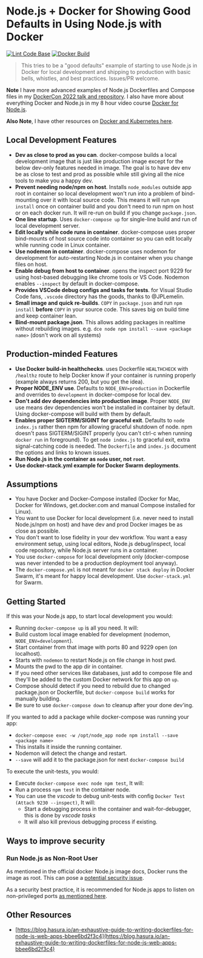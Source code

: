 # Node.js + Docker for Showing Good Defaults in Using Node.js with Docker

[![Lint Code Base](https://github.com/BretFisher/node-docker-good-defaults/actions/workflows/call-super-linter.yaml/badge.svg)](https://github.com/BretFisher/node-docker-good-defaults/actions/workflows/call-super-linter.yaml)
[![Docker Build](https://github.com/BretFisher/node-docker-good-defaults/actions/workflows/call-docker-build.yaml/badge.svg)](https://github.com/BretFisher/node-docker-good-defaults/actions/workflows/call-docker-build.yaml)

> This tries to be a "good defaults" example of starting to use Node.js in Docker for local development and shipping to production with basic bells, whistles, and best practices. Issues/PR welcome.

**Note** I have more advanced examples of Node.js Dockerfiles and Compose files in my [DockerCon 2022 talk and repository](https://github.com/BretFisher/nodejs-rocks-in-docker).
I also have more about everything Docker and Node.js in my 8 hour video course [Docker for Node.js](https://www.bretfisher.com/node/).

**Also Note**, I have other resources on [Docker and Kubernetes here](https://www.bretfisher.com/docker).

## Local Development Features

- **Dev as close to prod as you can**.
docker-compose builds a local development image that is just like production image except for the
below dev-only features needed in image.
The goal is to have dev env be as close to test and prod as possible while still giving all the
nice tools to make you a happy dev.
- **Prevent needing node/npm on host**.
Installs `node_modules` outside app root in container so local development won't run into a
problem of bind-mounting over it with local source code. This means it will run `npm install`
once on container build and you don't need to run npm on host or on each docker run.
It will re-run on build if you change `package.json`.
- **One line startup**. Uses `docker-compose up` for single-line build and run of local
development server.
- **Edit locally while code runs in container**.
docker-compose uses proper bind-mounts of host source code into container so you can edit
locally while running code in Linux container.
- **Use nodemon in container**. docker-compose uses nodemon for development for auto-restarting
Node.js in container when you change files on host.
- **Enable debug from host to container**. opens the inspect port 9229 for using host-based
debugging like chrome tools or VS Code. Nodemon enables `--inspect` by default in docker-compose.
- **Provides VSCode debug configs and tasks for tests**. for Visual Studio Code fans,
`.vscode` directory has the goods, thanks to @JPLemelin.
- **Small image and quick re-builds**. `COPY` in `package.json` and run `npm install`
**before** `COPY` in your source code. This saves big on build time and keep container lean.
- **Bind-mount package.json**. This allows adding packages in realtime without rebuilding images. e.g.
`dce node npm install --save <package name>` (dosn't work on all systems)

## Production-minded Features

- **Use Docker build-in healthchecks**. uses Dockerfile `HEALTHCHECK` with `/healthz` route to
help Docker know if your container is running properly (example always returns 200, but you get the idea).
- **Proper NODE_ENV use**. Defaults to `NODE_ENV=production` in Dockerfile and overrides to
`development` in docker-compose for local dev.
- **Don't add dev dependencies into production image**. Proper `NODE_ENV` use means dev dependencies
won't be installed in container by default. Using docker-compose will build with them by default.
- **Enables proper SIGTERM/SIGINT for graceful exit**. Defaults to `node index.js` rather then npm
for allowing graceful shutdown of node.
npm doesn't pass SIGTERM/SIGINT properly (you can't ctrl-c when running `docker run` in foreground).
To get `node index.js` to graceful exit, extra signal-catching code is needed.
The `Dockerfile` and `index.js` document the options and links to known issues.
- **Run Node.js in the container as `node` user, not `root`**.
- **Use docker-stack.yml example for Docker Swarm deployments**.

## Assumptions

- You have Docker and Docker-Compose installed (Docker for Mac, Docker for Windows,
get.docker.com and manual Compose installed for Linux).
- You want to use Docker for local development (i.e. never need to install Node.js/npm on host)
and have dev and prod Docker images be as close as possible.
- You don't want to lose fidelity in your dev workflow. You want a easy environment setup,
using local editors, Node.js debug/inspect, local code repository, while Node.js server runs in a container.
- You use `docker-compose` for local development only (docker-compose was never intended to be
a production deployment tool anyway).
- The `docker-compose.yml` is not meant for `docker stack deploy` in Docker Swarm,
it's meant for happy local development. Use `docker-stack.yml` for Swarm.

## Getting Started

If this was your Node.js app, to start local development you would:

- Running `docker-compose up` is all you need. It will:
- Build custom local image enabled for development (nodemon, `NODE_ENV=development`).
- Start container from that image with ports 80 and 9229 open (on localhost).
- Starts with `nodemon` to restart Node.js on file change in host pwd.
- Mounts the pwd to the app dir in container.
- If you need other services like databases,
just add to compose file and they'll be added to the custom Docker network for this app on `up`.
- Compose should detect if you need to rebuild due to changed package.json or Dockerfile,
but `docker-compose build` works for manually building.
- Be sure to use `docker-compose down` to cleanup after your done dev'ing.

If you wanted to add a package while docker-compose was running your app:

- `docker-compose exec -w /opt/node_app node npm install --save <package name>`
- This installs it inside the running container.
- Nodemon will detect the change and restart.
- `--save` will add it to the package.json for next `docker-compose build`

To execute the unit-tests, you would:

- Execute `docker-compose exec node npm test`, It will:
- Run a process `npm test` in the container node.
- You can use the *vscode* to debug unit-tests with config `Docker Test (Attach 9230 --inspect)`,
It will:
  - Start a debugging process in the container and wait-for-debugger, this is done by *vscode tasks*
  - It will also kill previous debugging process if existing.

## Ways to improve security

### Run Node.js as Non-Root User

As mentioned in the official docker Node.js image docs, Docker runs the image as root.
This can pose a
[potential security issue](https://github.com/nodejs/docker-node/blob/master/docs/BestPractices.md#non-root-user).

As a security best practice, it is recommended for Node.js apps to listen on non-privileged ports
[as mentioned here](https://github.com/i0natan/nodebestpractices/blob/master/sections/security/non-root-user.md).

## Other Resources

- [https://blog.hasura.io/an-exhaustive-guide-to-writing-dockerfiles-for-node-js-web-apps-bbee6bd2f3c4](https://blog.hasura.io/an-exhaustive-guide-to-writing-dockerfiles-for-node-js-web-apps-bbee6bd2f3c4)
